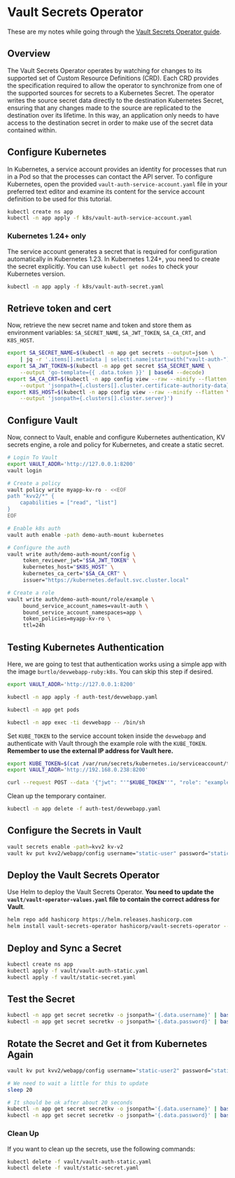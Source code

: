 # Vault Secrets Operator

These are my notes while going through the [Vault Secrets Operator guide](https://developer.hashicorp.com/vault/tutorials/kubernetes/vault-secrets-operator).

## Overview

The Vault Secrets Operator operates by watching for changes to its supported set of Custom Resource Definitions (CRD). Each CRD provides the specification required to allow the operator to synchronize from one of the supported sources for secrets to a Kubernetes Secret. The operator writes the source secret data directly to the destination Kubernetes Secret, ensuring that any changes made to the source are replicated to the destination over its lifetime. In this way, an application only needs to have access to the destination secret in order to make use of the secret data contained within.

## Configure Kubernetes

In Kubernetes, a service account provides an identity for processes that run in a Pod so that the processes can contact the API server. To configure Kubernetes, open the provided `vault-auth-service-account.yaml` file in your preferred text editor and examine its content for the service account definition to be used for this tutorial.

```bash
kubectl create ns app
kubectl -n app apply -f k8s/vault-auth-service-account.yaml
```

### Kubernetes 1.24+ only

The service account generates a secret that is required for configuration automatically in Kubernetes 1.23. In Kubernetes 1.24+, you need to create the secret explicitly. You can use `kubectl get nodes` to check your Kubernetes version.

```bash
kubectl -n app apply -f k8s/vault-auth-secret.yaml
```

## Retrieve token and cert

Now, retrieve the new secret name and token and store them as environment variables: `SA_SECRET_NAME`, `SA_JWT_TOKEN`, `SA_CA_CRT`, and `K8S_HOST`.

```bash
export SA_SECRET_NAME=$(kubectl -n app get secrets --output=json \
    | jq -r '.items[].metadata | select(.name|startswith("vault-auth-")).name')
export SA_JWT_TOKEN=$(kubectl -n app get secret $SA_SECRET_NAME \
    --output 'go-template={{ .data.token }}' | base64 --decode)
export SA_CA_CRT=$(kubectl -n app config view --raw --minify --flatten \
    --output 'jsonpath={.clusters[].cluster.certificate-authority-data}' | base64 --decode)
export K8S_HOST=$(kubectl -n app config view --raw --minify --flatten \
    --output 'jsonpath={.clusters[].cluster.server}')
```

## Configure Vault

Now, connect to Vault, enable and configure Kubernetes authentication, KV secrets engine, a role and policy for Kubernetes, and create a static secret.

```bash
# Login To Vault
export VAULT_ADDR='http://127.0.0.1:8200'
vault login

# Create a policy
vault policy write myapp-kv-ro - <<EOF
path "kvv2/*" {
    capabilities = ["read", "list"]
}
EOF

# Enable k8s auth
vault auth enable -path demo-auth-mount kubernetes

# Configure the auth
vault write auth/demo-auth-mount/config \
     token_reviewer_jwt="$SA_JWT_TOKEN" \
     kubernetes_host="$K8S_HOST" \
     kubernetes_ca_cert="$SA_CA_CRT" \
     issuer="https://kubernetes.default.svc.cluster.local"

# Create a role
vault write auth/demo-auth-mount/role/example \
     bound_service_account_names=vault-auth \
     bound_service_account_namespaces=app \
     token_policies=myapp-kv-ro \
     ttl=24h
```

## Testing Kubernetes Authentication

Here, we are going to test that authentication works using a simple app with the image `burtlo/devwebapp-ruby:k8s`. You can skip this step if desired.

```bash
export VAULT_ADDR='http://127.0.0.1:8200'

kubectl -n app apply -f auth-test/devwebapp.yaml

kubectl -n app get pods

kubectl -n app exec -ti devwebapp -- /bin/sh
```

Set `KUBE_TOKEN` to the service account token inside the `devwebapp` and authenticate with Vault through the example role with the `KUBE_TOKEN`. **Remember to use the external IP address for Vault here.**

```bash
export KUBE_TOKEN=$(cat /var/run/secrets/kubernetes.io/serviceaccount/token)
export VAULT_ADDR='http://192.168.0.238:8200'

curl --request POST --data '{"jwt": "'"$KUBE_TOKEN"'", "role": "example"}' $VAULT_ADDR/v1/auth/demo-auth-mount/login
```

Clean up the temporary container.

```bash
kubectl -n app delete -f auth-test/devwebapp.yaml
```

## Configure the Secrets in Vault

```bash
vault secrets enable -path=kvv2 kv-v2
vault kv put kvv2/webapp/config username="static-user" password="static-password"
```

## Deploy the Vault Secrets Operator

Use Helm to deploy the Vault Secrets Operator. **You need to update the `vault/vault-operator-values.yaml` file to contain the correct address for Vault**.

```bash
helm repo add hashicorp https://helm.releases.hashicorp.com
helm install vault-secrets-operator hashicorp/vault-secrets-operator --version 0.3.1 -n vault-secrets-operator-system --create-namespace --values vault/vault-operator-values.yaml
```

## Deploy and Sync a Secret

```bash
kubectl create ns app
kubectl apply -f vault/vault-auth-static.yaml
kubectl apply -f vault/static-secret.yaml
```

## Test the Secret

```bash
kubectl -n app get secret secretkv -o jsonpath='{.data.username}' | base64 -d
kubectl -n app get secret secretkv -o jsonpath='{.data.password}' | base64 -d
```

## Rotate the Secret and Get it from Kubernetes Again

```bash
vault kv put kvv2/webapp/config username="static-user2" password="static-password2"

# We need to wait a little for this to update
sleep 20

# It should be ok after about 20 seconds
kubectl -n app get secret secretkv -o jsonpath='{.data.username}' | base64 -d
kubectl -n app get secret secretkv -o jsonpath='{.data.password}' | base64 -d
```

### Clean Up

If you want to clean up the secrets, use the following commands:

```bash
kubectl delete -f vault/vault-auth-static.yaml
kubectl delete -f vault/static-secret.yaml
```